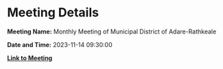 # Meeting Details

**Meeting Name:** Monthly Meeting of Municipal District of Adare-Rathkeale

**Date and Time:** 2023-11-14 09:30:00

**[Link to Meeting](https://www.limerick.ie/council/whats-on/monthly-meeting-of-municipal-district-of-adare-rathkeale-96)**
